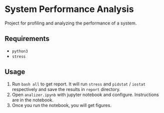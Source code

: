 # System Performance Analysis

Project for profiling and analyzing the performance of a system.

## Requirements
- `python3`
- `stress`

## Usage
1. Run `bash all` to get report. It will run `stress` and `pidstat` / `iostat` respectively and save the results in `report` directory.
2. Open `analizer.ipynb` with jupyter notebook and configure. Instructions are in the notebook.
3. Once you run the notebook, you will get figures.